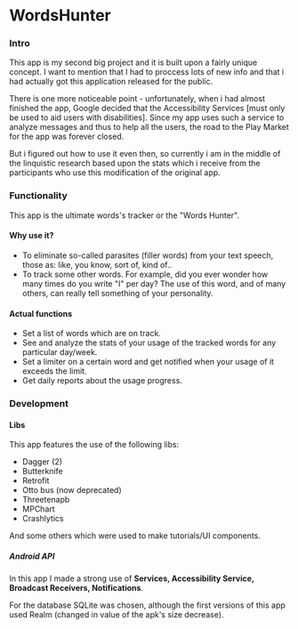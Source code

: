 # WordsHunter

### Intro
This app is my second big project and it is built upon a fairly unique concept. I want to mention that I had to proccess lots of new info and that i had actually got this application released for the public. 

There is one more noticeable point - unfortunately, when i had almost finished the app, Google decided that the Accessibility Services [must only be used to aid users with disabilities]. Since my app uses such a service to analyze messages and thus to help all the users, the road to the Play Market for the app was forever closed.

But i figured out how to use it even then, so currently i am in the middle of the linquistic research based upon the stats which i receive from the participants who use this modification of the original app.

### Functionality
This app is the ultimate words's tracker or the "Words Hunter". 
#### Why use it?
- To eliminate so-called parasites (filler words) from your text speech, those as: like, you know, sort of, kind of..
- To track some other words. For example, did you ever wonder how many times do you write "I" per day? The use of this word, and of many others, can really tell something of your personality.
#### Actual functions
- Set a list of words which are on track.
- See and analyze the stats of your usage of the tracked words for any particular day/week.
- Set a limiter on a certain word and get notified when your usage of it exceeds the limit.
- Get daily reports about the usage progress.
### Development
#### Libs
This app features the use of the following libs:
- Dagger (2)
- Butterknife
- Retrofit
- Otto bus (now deprecated)
- Threetenapb
- MPChart
- Crashlytics

And some others which were used to make tutorials/UI components.

##### Android API
In this app I made a strong use of **Services, Accessibility Service, Broadcast Receivers, Notifications**. 

For the database SQLite was chosen, although the first versions of this app used Realm (changed in value of the apk's size decrease).

[must only be used to aid users with certain physical disabilities]: <https://www.xda-developers.com/google-threatening-removal-accessibility-services-play-store/>